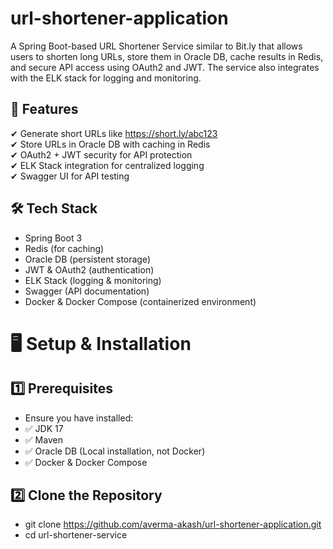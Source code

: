 # url-shortener-application
A Spring Boot-based URL Shortener Service similar to Bit.ly that allows users to shorten long URLs, store them in Oracle DB, cache results in Redis, and secure API access using OAuth2 and JWT. The service also integrates with the ELK stack for logging and monitoring.
## 🚀 Features
✔ Generate short URLs like https://short.ly/abc123<br />
✔ Store URLs in Oracle DB with caching in Redis<br />
✔ OAuth2 + JWT security for API protection<br />
✔ ELK Stack integration for centralized logging<br />
✔ Swagger UI for API testing<br />
## 🛠️ Tech Stack
- Spring Boot 3<br />
- Redis (for caching)<br />
- Oracle DB (persistent storage)<br />
- JWT & OAuth2 (authentication)<br />
- ELK Stack (logging & monitoring)<br />
- Swagger (API documentation)<br />
- Docker & Docker Compose (containerized environment)<br />
# 🖥️ Setup & Installation
## 1️⃣ Prerequisites
- Ensure you have installed:
- ✅ JDK 17
- ✅ Maven
- ✅ Oracle DB (Local installation, not Docker)
- ✅ Docker & Docker Compose

## 2️⃣ Clone the Repository
- git clone https://github.com/averma-akash/url-shortener-application.git
- cd url-shortener-service
